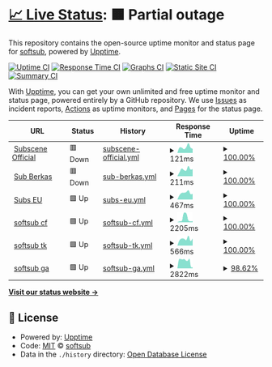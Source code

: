 # [📈 Live Status](https://softsub.github.io/uptime): <!--live status--> **🟧 Partial outage**

This repository contains the open-source uptime monitor and status page for [softsub](https://softsub.github.io/uptime), powered by [Upptime](https://github.com/upptime/upptime).

[![Uptime CI](https://github.com/softsub/uptime/workflows/Uptime%20CI/badge.svg)](https://github.com/softsub/uptime/actions?query=workflow%3A%22Uptime+CI%22)
[![Response Time CI](https://github.com/softsub/uptime/workflows/Response%20Time%20CI/badge.svg)](https://github.com/softsub/uptime/actions?query=workflow%3A%22Response+Time+CI%22)
[![Graphs CI](https://github.com/softsub/uptime/workflows/Graphs%20CI/badge.svg)](https://github.com/softsub/uptime/actions?query=workflow%3A%22Graphs+CI%22)
[![Static Site CI](https://github.com/softsub/uptime/workflows/Static%20Site%20CI/badge.svg)](https://github.com/softsub/uptime/actions?query=workflow%3A%22Static+Site+CI%22)
[![Summary CI](https://github.com/softsub/uptime/workflows/Summary%20CI/badge.svg)](https://github.com/softsub/uptime/actions?query=workflow%3A%22Summary+CI%22)

With [Upptime](https://upptime.js.org), you can get your own unlimited and free uptime monitor and status page, powered entirely by a GitHub repository. We use [Issues](https://github.com/softsub/uptime/issues) as incident reports, [Actions](https://github.com/softsub/uptime/actions) as uptime monitors, and [Pages](https://softsub.github.io/uptime) for the status page.

<!--start: status pages-->
<!-- This summary is generated by Upptime (https://github.com/upptime/upptime) -->
<!-- Do not edit this manually, your changes will be overwritten -->
<!-- prettier-ignore -->
| URL | Status | History | Response Time | Uptime |
| --- | ------ | ------- | ------------- | ------ |
| <img alt="" src="https://icons.duckduckgo.com/ip3/subscene.com.ico" height="13"> [Subscene Official](https://subscene.com) | 🟥 Down | [subscene-official.yml](https://github.com/softsub/uptime/commits/HEAD/history/subscene-official.yml) | <details><summary><img alt="Response time graph" src="./graphs/subscene-official/response-time-week.png" height="20"> 121ms</summary><br><a href="https://softsub.github.io/uptime/history/subscene-official"><img alt="Response time 123" src="https://img.shields.io/endpoint?url=https%3A%2F%2Fraw.githubusercontent.com%2Fsoftsub%2Fuptime%2FHEAD%2Fapi%2Fsubscene-official%2Fresponse-time.json"></a><br><a href="https://softsub.github.io/uptime/history/subscene-official"><img alt="24-hour response time 198" src="https://img.shields.io/endpoint?url=https%3A%2F%2Fraw.githubusercontent.com%2Fsoftsub%2Fuptime%2FHEAD%2Fapi%2Fsubscene-official%2Fresponse-time-day.json"></a><br><a href="https://softsub.github.io/uptime/history/subscene-official"><img alt="7-day response time 121" src="https://img.shields.io/endpoint?url=https%3A%2F%2Fraw.githubusercontent.com%2Fsoftsub%2Fuptime%2FHEAD%2Fapi%2Fsubscene-official%2Fresponse-time-week.json"></a><br><a href="https://softsub.github.io/uptime/history/subscene-official"><img alt="30-day response time 123" src="https://img.shields.io/endpoint?url=https%3A%2F%2Fraw.githubusercontent.com%2Fsoftsub%2Fuptime%2FHEAD%2Fapi%2Fsubscene-official%2Fresponse-time-month.json"></a><br><a href="https://softsub.github.io/uptime/history/subscene-official"><img alt="1-year response time 123" src="https://img.shields.io/endpoint?url=https%3A%2F%2Fraw.githubusercontent.com%2Fsoftsub%2Fuptime%2FHEAD%2Fapi%2Fsubscene-official%2Fresponse-time-year.json"></a></details> | <details><summary><a href="https://softsub.github.io/uptime/history/subscene-official">100.00%</a></summary><a href="https://softsub.github.io/uptime/history/subscene-official"><img alt="All-time uptime 100.00%" src="https://img.shields.io/endpoint?url=https%3A%2F%2Fraw.githubusercontent.com%2Fsoftsub%2Fuptime%2FHEAD%2Fapi%2Fsubscene-official%2Fuptime.json"></a><br><a href="https://softsub.github.io/uptime/history/subscene-official"><img alt="24-hour uptime 100.00%" src="https://img.shields.io/endpoint?url=https%3A%2F%2Fraw.githubusercontent.com%2Fsoftsub%2Fuptime%2FHEAD%2Fapi%2Fsubscene-official%2Fuptime-day.json"></a><br><a href="https://softsub.github.io/uptime/history/subscene-official"><img alt="7-day uptime 100.00%" src="https://img.shields.io/endpoint?url=https%3A%2F%2Fraw.githubusercontent.com%2Fsoftsub%2Fuptime%2FHEAD%2Fapi%2Fsubscene-official%2Fuptime-week.json"></a><br><a href="https://softsub.github.io/uptime/history/subscene-official"><img alt="30-day uptime 100.00%" src="https://img.shields.io/endpoint?url=https%3A%2F%2Fraw.githubusercontent.com%2Fsoftsub%2Fuptime%2FHEAD%2Fapi%2Fsubscene-official%2Fuptime-month.json"></a><br><a href="https://softsub.github.io/uptime/history/subscene-official"><img alt="1-year uptime 100.00%" src="https://img.shields.io/endpoint?url=https%3A%2F%2Fraw.githubusercontent.com%2Fsoftsub%2Fuptime%2FHEAD%2Fapi%2Fsubscene-official%2Fuptime-year.json"></a></details>
| <img alt="" src="https://icons.duckduckgo.com/ip3/sub.berkas.eu.org.ico" height="13"> [Sub Berkas](https://sub.berkas.eu.org) | 🟥 Down | [sub-berkas.yml](https://github.com/softsub/uptime/commits/HEAD/history/sub-berkas.yml) | <details><summary><img alt="Response time graph" src="./graphs/sub-berkas/response-time-week.png" height="20"> 211ms</summary><br><a href="https://softsub.github.io/uptime/history/sub-berkas"><img alt="Response time 196" src="https://img.shields.io/endpoint?url=https%3A%2F%2Fraw.githubusercontent.com%2Fsoftsub%2Fuptime%2FHEAD%2Fapi%2Fsub-berkas%2Fresponse-time.json"></a><br><a href="https://softsub.github.io/uptime/history/sub-berkas"><img alt="24-hour response time 219" src="https://img.shields.io/endpoint?url=https%3A%2F%2Fraw.githubusercontent.com%2Fsoftsub%2Fuptime%2FHEAD%2Fapi%2Fsub-berkas%2Fresponse-time-day.json"></a><br><a href="https://softsub.github.io/uptime/history/sub-berkas"><img alt="7-day response time 211" src="https://img.shields.io/endpoint?url=https%3A%2F%2Fraw.githubusercontent.com%2Fsoftsub%2Fuptime%2FHEAD%2Fapi%2Fsub-berkas%2Fresponse-time-week.json"></a><br><a href="https://softsub.github.io/uptime/history/sub-berkas"><img alt="30-day response time 196" src="https://img.shields.io/endpoint?url=https%3A%2F%2Fraw.githubusercontent.com%2Fsoftsub%2Fuptime%2FHEAD%2Fapi%2Fsub-berkas%2Fresponse-time-month.json"></a><br><a href="https://softsub.github.io/uptime/history/sub-berkas"><img alt="1-year response time 196" src="https://img.shields.io/endpoint?url=https%3A%2F%2Fraw.githubusercontent.com%2Fsoftsub%2Fuptime%2FHEAD%2Fapi%2Fsub-berkas%2Fresponse-time-year.json"></a></details> | <details><summary><a href="https://softsub.github.io/uptime/history/sub-berkas">100.00%</a></summary><a href="https://softsub.github.io/uptime/history/sub-berkas"><img alt="All-time uptime 99.94%" src="https://img.shields.io/endpoint?url=https%3A%2F%2Fraw.githubusercontent.com%2Fsoftsub%2Fuptime%2FHEAD%2Fapi%2Fsub-berkas%2Fuptime.json"></a><br><a href="https://softsub.github.io/uptime/history/sub-berkas"><img alt="24-hour uptime 100.00%" src="https://img.shields.io/endpoint?url=https%3A%2F%2Fraw.githubusercontent.com%2Fsoftsub%2Fuptime%2FHEAD%2Fapi%2Fsub-berkas%2Fuptime-day.json"></a><br><a href="https://softsub.github.io/uptime/history/sub-berkas"><img alt="7-day uptime 100.00%" src="https://img.shields.io/endpoint?url=https%3A%2F%2Fraw.githubusercontent.com%2Fsoftsub%2Fuptime%2FHEAD%2Fapi%2Fsub-berkas%2Fuptime-week.json"></a><br><a href="https://softsub.github.io/uptime/history/sub-berkas"><img alt="30-day uptime 99.94%" src="https://img.shields.io/endpoint?url=https%3A%2F%2Fraw.githubusercontent.com%2Fsoftsub%2Fuptime%2FHEAD%2Fapi%2Fsub-berkas%2Fuptime-month.json"></a><br><a href="https://softsub.github.io/uptime/history/sub-berkas"><img alt="1-year uptime 99.94%" src="https://img.shields.io/endpoint?url=https%3A%2F%2Fraw.githubusercontent.com%2Fsoftsub%2Fuptime%2FHEAD%2Fapi%2Fsub-berkas%2Fuptime-year.json"></a></details>
| <img alt="" src="https://icons.duckduckgo.com/ip3/subscene.eu.org.ico" height="13"> [Subs EU](https://subscene.eu.org) | 🟩 Up | [subs-eu.yml](https://github.com/softsub/uptime/commits/HEAD/history/subs-eu.yml) | <details><summary><img alt="Response time graph" src="./graphs/subs-eu/response-time-week.png" height="20"> 467ms</summary><br><a href="https://softsub.github.io/uptime/history/subs-eu"><img alt="Response time 547" src="https://img.shields.io/endpoint?url=https%3A%2F%2Fraw.githubusercontent.com%2Fsoftsub%2Fuptime%2FHEAD%2Fapi%2Fsubs-eu%2Fresponse-time.json"></a><br><a href="https://softsub.github.io/uptime/history/subs-eu"><img alt="24-hour response time 481" src="https://img.shields.io/endpoint?url=https%3A%2F%2Fraw.githubusercontent.com%2Fsoftsub%2Fuptime%2FHEAD%2Fapi%2Fsubs-eu%2Fresponse-time-day.json"></a><br><a href="https://softsub.github.io/uptime/history/subs-eu"><img alt="7-day response time 467" src="https://img.shields.io/endpoint?url=https%3A%2F%2Fraw.githubusercontent.com%2Fsoftsub%2Fuptime%2FHEAD%2Fapi%2Fsubs-eu%2Fresponse-time-week.json"></a><br><a href="https://softsub.github.io/uptime/history/subs-eu"><img alt="30-day response time 547" src="https://img.shields.io/endpoint?url=https%3A%2F%2Fraw.githubusercontent.com%2Fsoftsub%2Fuptime%2FHEAD%2Fapi%2Fsubs-eu%2Fresponse-time-month.json"></a><br><a href="https://softsub.github.io/uptime/history/subs-eu"><img alt="1-year response time 547" src="https://img.shields.io/endpoint?url=https%3A%2F%2Fraw.githubusercontent.com%2Fsoftsub%2Fuptime%2FHEAD%2Fapi%2Fsubs-eu%2Fresponse-time-year.json"></a></details> | <details><summary><a href="https://softsub.github.io/uptime/history/subs-eu">100.00%</a></summary><a href="https://softsub.github.io/uptime/history/subs-eu"><img alt="All-time uptime 100.00%" src="https://img.shields.io/endpoint?url=https%3A%2F%2Fraw.githubusercontent.com%2Fsoftsub%2Fuptime%2FHEAD%2Fapi%2Fsubs-eu%2Fuptime.json"></a><br><a href="https://softsub.github.io/uptime/history/subs-eu"><img alt="24-hour uptime 100.00%" src="https://img.shields.io/endpoint?url=https%3A%2F%2Fraw.githubusercontent.com%2Fsoftsub%2Fuptime%2FHEAD%2Fapi%2Fsubs-eu%2Fuptime-day.json"></a><br><a href="https://softsub.github.io/uptime/history/subs-eu"><img alt="7-day uptime 100.00%" src="https://img.shields.io/endpoint?url=https%3A%2F%2Fraw.githubusercontent.com%2Fsoftsub%2Fuptime%2FHEAD%2Fapi%2Fsubs-eu%2Fuptime-week.json"></a><br><a href="https://softsub.github.io/uptime/history/subs-eu"><img alt="30-day uptime 100.00%" src="https://img.shields.io/endpoint?url=https%3A%2F%2Fraw.githubusercontent.com%2Fsoftsub%2Fuptime%2FHEAD%2Fapi%2Fsubs-eu%2Fuptime-month.json"></a><br><a href="https://softsub.github.io/uptime/history/subs-eu"><img alt="1-year uptime 100.00%" src="https://img.shields.io/endpoint?url=https%3A%2F%2Fraw.githubusercontent.com%2Fsoftsub%2Fuptime%2FHEAD%2Fapi%2Fsubs-eu%2Fuptime-year.json"></a></details>
| <img alt="" src="https://icons.duckduckgo.com/ip3/softsub.cf.ico" height="13"> [softsub cf](https://softsub.cf) | 🟩 Up | [softsub-cf.yml](https://github.com/softsub/uptime/commits/HEAD/history/softsub-cf.yml) | <details><summary><img alt="Response time graph" src="./graphs/softsub-cf/response-time-week.png" height="20"> 2205ms</summary><br><a href="https://softsub.github.io/uptime/history/softsub-cf"><img alt="Response time 2106" src="https://img.shields.io/endpoint?url=https%3A%2F%2Fraw.githubusercontent.com%2Fsoftsub%2Fuptime%2FHEAD%2Fapi%2Fsoftsub-cf%2Fresponse-time.json"></a><br><a href="https://softsub.github.io/uptime/history/softsub-cf"><img alt="24-hour response time 3916" src="https://img.shields.io/endpoint?url=https%3A%2F%2Fraw.githubusercontent.com%2Fsoftsub%2Fuptime%2FHEAD%2Fapi%2Fsoftsub-cf%2Fresponse-time-day.json"></a><br><a href="https://softsub.github.io/uptime/history/softsub-cf"><img alt="7-day response time 2205" src="https://img.shields.io/endpoint?url=https%3A%2F%2Fraw.githubusercontent.com%2Fsoftsub%2Fuptime%2FHEAD%2Fapi%2Fsoftsub-cf%2Fresponse-time-week.json"></a><br><a href="https://softsub.github.io/uptime/history/softsub-cf"><img alt="30-day response time 2106" src="https://img.shields.io/endpoint?url=https%3A%2F%2Fraw.githubusercontent.com%2Fsoftsub%2Fuptime%2FHEAD%2Fapi%2Fsoftsub-cf%2Fresponse-time-month.json"></a><br><a href="https://softsub.github.io/uptime/history/softsub-cf"><img alt="1-year response time 2106" src="https://img.shields.io/endpoint?url=https%3A%2F%2Fraw.githubusercontent.com%2Fsoftsub%2Fuptime%2FHEAD%2Fapi%2Fsoftsub-cf%2Fresponse-time-year.json"></a></details> | <details><summary><a href="https://softsub.github.io/uptime/history/softsub-cf">100.00%</a></summary><a href="https://softsub.github.io/uptime/history/softsub-cf"><img alt="All-time uptime 100.00%" src="https://img.shields.io/endpoint?url=https%3A%2F%2Fraw.githubusercontent.com%2Fsoftsub%2Fuptime%2FHEAD%2Fapi%2Fsoftsub-cf%2Fuptime.json"></a><br><a href="https://softsub.github.io/uptime/history/softsub-cf"><img alt="24-hour uptime 100.00%" src="https://img.shields.io/endpoint?url=https%3A%2F%2Fraw.githubusercontent.com%2Fsoftsub%2Fuptime%2FHEAD%2Fapi%2Fsoftsub-cf%2Fuptime-day.json"></a><br><a href="https://softsub.github.io/uptime/history/softsub-cf"><img alt="7-day uptime 100.00%" src="https://img.shields.io/endpoint?url=https%3A%2F%2Fraw.githubusercontent.com%2Fsoftsub%2Fuptime%2FHEAD%2Fapi%2Fsoftsub-cf%2Fuptime-week.json"></a><br><a href="https://softsub.github.io/uptime/history/softsub-cf"><img alt="30-day uptime 100.00%" src="https://img.shields.io/endpoint?url=https%3A%2F%2Fraw.githubusercontent.com%2Fsoftsub%2Fuptime%2FHEAD%2Fapi%2Fsoftsub-cf%2Fuptime-month.json"></a><br><a href="https://softsub.github.io/uptime/history/softsub-cf"><img alt="1-year uptime 100.00%" src="https://img.shields.io/endpoint?url=https%3A%2F%2Fraw.githubusercontent.com%2Fsoftsub%2Fuptime%2FHEAD%2Fapi%2Fsoftsub-cf%2Fuptime-year.json"></a></details>
| <img alt="" src="https://icons.duckduckgo.com/ip3/softsub.tk.ico" height="13"> [softsub tk](https://softsub.tk) | 🟩 Up | [softsub-tk.yml](https://github.com/softsub/uptime/commits/HEAD/history/softsub-tk.yml) | <details><summary><img alt="Response time graph" src="./graphs/softsub-tk/response-time-week.png" height="20"> 566ms</summary><br><a href="https://softsub.github.io/uptime/history/softsub-tk"><img alt="Response time 1188" src="https://img.shields.io/endpoint?url=https%3A%2F%2Fraw.githubusercontent.com%2Fsoftsub%2Fuptime%2FHEAD%2Fapi%2Fsoftsub-tk%2Fresponse-time.json"></a><br><a href="https://softsub.github.io/uptime/history/softsub-tk"><img alt="24-hour response time 423" src="https://img.shields.io/endpoint?url=https%3A%2F%2Fraw.githubusercontent.com%2Fsoftsub%2Fuptime%2FHEAD%2Fapi%2Fsoftsub-tk%2Fresponse-time-day.json"></a><br><a href="https://softsub.github.io/uptime/history/softsub-tk"><img alt="7-day response time 566" src="https://img.shields.io/endpoint?url=https%3A%2F%2Fraw.githubusercontent.com%2Fsoftsub%2Fuptime%2FHEAD%2Fapi%2Fsoftsub-tk%2Fresponse-time-week.json"></a><br><a href="https://softsub.github.io/uptime/history/softsub-tk"><img alt="30-day response time 1188" src="https://img.shields.io/endpoint?url=https%3A%2F%2Fraw.githubusercontent.com%2Fsoftsub%2Fuptime%2FHEAD%2Fapi%2Fsoftsub-tk%2Fresponse-time-month.json"></a><br><a href="https://softsub.github.io/uptime/history/softsub-tk"><img alt="1-year response time 1188" src="https://img.shields.io/endpoint?url=https%3A%2F%2Fraw.githubusercontent.com%2Fsoftsub%2Fuptime%2FHEAD%2Fapi%2Fsoftsub-tk%2Fresponse-time-year.json"></a></details> | <details><summary><a href="https://softsub.github.io/uptime/history/softsub-tk">100.00%</a></summary><a href="https://softsub.github.io/uptime/history/softsub-tk"><img alt="All-time uptime 100.00%" src="https://img.shields.io/endpoint?url=https%3A%2F%2Fraw.githubusercontent.com%2Fsoftsub%2Fuptime%2FHEAD%2Fapi%2Fsoftsub-tk%2Fuptime.json"></a><br><a href="https://softsub.github.io/uptime/history/softsub-tk"><img alt="24-hour uptime 100.00%" src="https://img.shields.io/endpoint?url=https%3A%2F%2Fraw.githubusercontent.com%2Fsoftsub%2Fuptime%2FHEAD%2Fapi%2Fsoftsub-tk%2Fuptime-day.json"></a><br><a href="https://softsub.github.io/uptime/history/softsub-tk"><img alt="7-day uptime 100.00%" src="https://img.shields.io/endpoint?url=https%3A%2F%2Fraw.githubusercontent.com%2Fsoftsub%2Fuptime%2FHEAD%2Fapi%2Fsoftsub-tk%2Fuptime-week.json"></a><br><a href="https://softsub.github.io/uptime/history/softsub-tk"><img alt="30-day uptime 100.00%" src="https://img.shields.io/endpoint?url=https%3A%2F%2Fraw.githubusercontent.com%2Fsoftsub%2Fuptime%2FHEAD%2Fapi%2Fsoftsub-tk%2Fuptime-month.json"></a><br><a href="https://softsub.github.io/uptime/history/softsub-tk"><img alt="1-year uptime 100.00%" src="https://img.shields.io/endpoint?url=https%3A%2F%2Fraw.githubusercontent.com%2Fsoftsub%2Fuptime%2FHEAD%2Fapi%2Fsoftsub-tk%2Fuptime-year.json"></a></details>
| <img alt="" src="https://icons.duckduckgo.com/ip3/softsub.ga.ico" height="13"> [softsub ga](https://softsub.ga) | 🟩 Up | [softsub-ga.yml](https://github.com/softsub/uptime/commits/HEAD/history/softsub-ga.yml) | <details><summary><img alt="Response time graph" src="./graphs/softsub-ga/response-time-week.png" height="20"> 2822ms</summary><br><a href="https://softsub.github.io/uptime/history/softsub-ga"><img alt="Response time 2852" src="https://img.shields.io/endpoint?url=https%3A%2F%2Fraw.githubusercontent.com%2Fsoftsub%2Fuptime%2FHEAD%2Fapi%2Fsoftsub-ga%2Fresponse-time.json"></a><br><a href="https://softsub.github.io/uptime/history/softsub-ga"><img alt="24-hour response time 447" src="https://img.shields.io/endpoint?url=https%3A%2F%2Fraw.githubusercontent.com%2Fsoftsub%2Fuptime%2FHEAD%2Fapi%2Fsoftsub-ga%2Fresponse-time-day.json"></a><br><a href="https://softsub.github.io/uptime/history/softsub-ga"><img alt="7-day response time 2822" src="https://img.shields.io/endpoint?url=https%3A%2F%2Fraw.githubusercontent.com%2Fsoftsub%2Fuptime%2FHEAD%2Fapi%2Fsoftsub-ga%2Fresponse-time-week.json"></a><br><a href="https://softsub.github.io/uptime/history/softsub-ga"><img alt="30-day response time 2852" src="https://img.shields.io/endpoint?url=https%3A%2F%2Fraw.githubusercontent.com%2Fsoftsub%2Fuptime%2FHEAD%2Fapi%2Fsoftsub-ga%2Fresponse-time-month.json"></a><br><a href="https://softsub.github.io/uptime/history/softsub-ga"><img alt="1-year response time 2852" src="https://img.shields.io/endpoint?url=https%3A%2F%2Fraw.githubusercontent.com%2Fsoftsub%2Fuptime%2FHEAD%2Fapi%2Fsoftsub-ga%2Fresponse-time-year.json"></a></details> | <details><summary><a href="https://softsub.github.io/uptime/history/softsub-ga">98.62%</a></summary><a href="https://softsub.github.io/uptime/history/softsub-ga"><img alt="All-time uptime 98.38%" src="https://img.shields.io/endpoint?url=https%3A%2F%2Fraw.githubusercontent.com%2Fsoftsub%2Fuptime%2FHEAD%2Fapi%2Fsoftsub-ga%2Fuptime.json"></a><br><a href="https://softsub.github.io/uptime/history/softsub-ga"><img alt="24-hour uptime 100.00%" src="https://img.shields.io/endpoint?url=https%3A%2F%2Fraw.githubusercontent.com%2Fsoftsub%2Fuptime%2FHEAD%2Fapi%2Fsoftsub-ga%2Fuptime-day.json"></a><br><a href="https://softsub.github.io/uptime/history/softsub-ga"><img alt="7-day uptime 98.62%" src="https://img.shields.io/endpoint?url=https%3A%2F%2Fraw.githubusercontent.com%2Fsoftsub%2Fuptime%2FHEAD%2Fapi%2Fsoftsub-ga%2Fuptime-week.json"></a><br><a href="https://softsub.github.io/uptime/history/softsub-ga"><img alt="30-day uptime 98.38%" src="https://img.shields.io/endpoint?url=https%3A%2F%2Fraw.githubusercontent.com%2Fsoftsub%2Fuptime%2FHEAD%2Fapi%2Fsoftsub-ga%2Fuptime-month.json"></a><br><a href="https://softsub.github.io/uptime/history/softsub-ga"><img alt="1-year uptime 98.38%" src="https://img.shields.io/endpoint?url=https%3A%2F%2Fraw.githubusercontent.com%2Fsoftsub%2Fuptime%2FHEAD%2Fapi%2Fsoftsub-ga%2Fuptime-year.json"></a></details>

<!--end: status pages-->

[**Visit our status website →**](https://softsub.github.io/uptime)

## 📄 License

- Powered by: [Upptime](https://github.com/upptime/upptime)
- Code: [MIT](./LICENSE) © [softsub](https://softsub.github.io/uptime)
- Data in the `./history` directory: [Open Database License](https://opendatacommons.org/licenses/odbl/1-0/)

